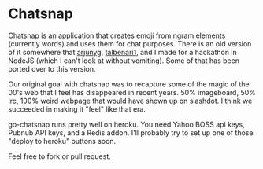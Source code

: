 Chatsnap
========

Chatsnap is an application that creates emoji from ngram elements (currently words) and uses them for chat purposes.
There is an old version of it somewhere that [arjunyg](https://github.com/arjunyg), [talbenari1](https://github.com/talbenari1), and I made for a hackathon in NodeJS (which I can't look at without vomiting). Some of that has been ported over to this version.

Our original goal with chatsnap was to recapture some of the magic of the 00's web that I feel has disappeared in recent years. 
50% imageboard, 50% irc, 100% weird webpage that would have shown up on slashdot.
I think we succeeded in making it "feel" like that era.

go-chatsnap runs pretty well on heroku. You need Yahoo BOSS api keys, Pubnub API keys, and a Redis addon. I'll probably try to set up one of those "deploy to heroku" buttons soon.


Feel free to fork or pull request.
